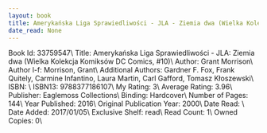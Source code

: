 ```yaml
---
layout: book
title: Amerykańska Liga Sprawiedliwości - JLA - Ziemia dwa (Wielka Kolekcja Komiksów DC Comics,  no. 10)
date_read: None
---
```


Book Id: 33759547\ 
Title: Amerykańska Liga Sprawiedliwości - JLA: Ziemia dwa (Wielka Kolekcja Komiksów DC Comics, #10)\ 
Author: Grant Morrison\ 
Author l-f: Morrison, Grant\ 
Additional Authors: Gardner F. Fox, Frank Quitely, Carmine Infantino, Laura   Martin, Carl Gafford, Tomasz Kłoszewski\ 
ISBN: \ 
ISBN13: 9788377186107\ 
My Rating: 3\ 
Average Rating: 3.96\ 
Publisher: Eaglemoss Collections\ 
Binding: Hardcover\ 
Number of Pages: 144\ 
Year Published: 2016\ 
Original Publication Year: 2000\ 
Date Read: \ 
Date Added: 2017/01/05\ 
Exclusive Shelf: read\ 
Read Count: 1\ 
Owned Copies: 0\ 

